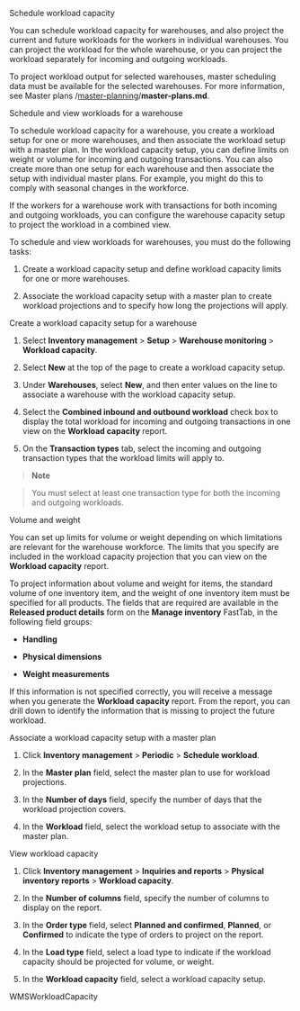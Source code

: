 Schedule workload capacity

You can schedule workload capacity for warehouses, and also project the current
and future workloads for the workers in individual warehouses. You can project
the workload for the whole warehouse, or you can project the workload separately
for incoming and outgoing workloads.

To project workload output for selected warehouses, master scheduling data must
be available for the selected warehouses. For more information, see Master plans
/[master-planning](https://github.com/MicrosoftDocs/Dynamics-365-Operations/tree/master/articles/supply-chain/master-planning)/**master-plans.md**.

Schedule and view workloads for a warehouse

To schedule workload capacity for a warehouse, you create a workload setup for
one or more warehouses, and then associate the workload setup with a master
plan. In the workload capacity setup, you can define limits on weight or volume
for incoming and outgoing transactions. You can also create more than one setup
for each warehouse and then associate the setup with individual master plans.
For example, you might do this to comply with seasonal changes in the workforce.

If the workers for a warehouse work with transactions for both incoming and
outgoing workloads, you can configure the warehouse capacity setup to project
the workload in a combined view.

To schedule and view workloads for warehouses, you must do the following tasks:

1.  Create a workload capacity setup and define workload capacity limits for one
    or more warehouses.

2.  Associate the workload capacity setup with a master plan to create workload
    projections and to specify how long the projections will apply.

Create a workload capacity setup for a warehouse

1.  Select **Inventory management** \> **Setup** \> **Warehouse monitoring** \>
    **Workload capacity**.

2.  Select **New** at the top of the page to create a workload capacity setup.

3.  Under **Warehouses**, select **New**, and then enter values on the line to
    associate a warehouse with the workload capacity setup.

4.  Select the **Combined inbound and outbound workload** check box to display
    the total workload for incoming and outgoing transactions in one view on the
    **Workload capacity** report.

5.  On the **Transaction types** tab, select the incoming and outgoing
    transaction types that the workload limits will apply to.

>   **Note**

>   You must select at least one transaction type for both the incoming and
>   outgoing workloads.

Volume and weight

You can set up limits for volume or weight depending on which limitations are
relevant for the warehouse workforce. The limits that you specify are included
in the workload capacity projection that you can view on the **Workload
capacity** report.

To project information about volume and weight for items, the standard volume of
one inventory item, and the weight of one inventory item must be specified for
all products. The fields that are required are available in the **Released
product details** form on the **Manage inventory** FastTab, in the following
field groups:

-   **Handling**

-   **Physical dimensions**

-   **Weight measurements**

If this information is not specified correctly, you will receive a message when
you generate the **Workload capacity** report. From the report, you can drill
down to identify the information that is missing to project the future workload.

Associate a workload capacity setup with a master plan

1.  Click **Inventory management** \> **Periodic** \> **Schedule workload**.

2.  In the **Master plan** field, select the master plan to use for workload
    projections.

3.  In the **Number of days** field, specify the number of days that the
    workload projection covers.

4.  In the **Workload** field, select the workload setup to associate with the
    master plan.

View workload capacity

1.  Click **Inventory management** \> **Inquiries and reports** \> **Physical
    inventory reports** \> **Workload capacity**.

2.  In the **Number of columns** field, specify the number of columns to display
    on the report.

3.  In the **Order type** field, select **Planned and confirmed**, **Planned**,
    or **Confirmed** to indicate the type of orders to project on the report.

4.  In the **Load type** field, select a load type to indicate if the workload
    capacity should be projected for volume, or weight.

5.  In the **Workload capacity** field, select a workload capacity setup.

WMSWorkloadCapacity
